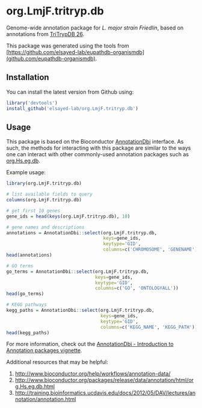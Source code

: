 # org.LmjF.tritryp.db

Genome-wide annotation package for *L. major strain Friedlin*, based on
annotations from [TriTrypDB 26](http://tritrypdb.org/tritrypdb/).

This package was generated using the tools from
[https://github.com/elsayed-lab/eupathdb-organismdb](github.com/eupathdb-organismdb).

Installation
------------

You can install the latest version from Github using:

``` r
library('devtools')
install_github('elsayed-lab/org.LmjF.tritryp.db')
```

Usage
-----

This package is based on the Bioconductor
[AnnotationDbi](http://www.bioconductor.org/packages/release/bioc/html/AnnotationDbi.html)
interface. As such, the methods for interacting with this package are similar
to the ways one can interact with other commonly-used annotation packages such as
[org.Hs.eg.db](http://www.bioconductor.org/packages/release/data/annotation/html/org.Hs.eg.db.html).

Example usage:

```r
library(org.LmjF.tritryp.db)

# list available fields to query
columns(org.LmjF.tritryp.db)

# get first 10 genes
gene_ids = head(keys(org.LmjF.tritryp.db), 10)

# gene names and descriptions
annotations = AnnotationDbi::select(org.LmjF.tritryp.db, 
                                    keys=gene_ids, 
                                    keytype='GID', 
                                    columns=c('CHROMOSOME', 'GENENAME'))
head(annotations)

# GO terms
go_terms = AnnotationDbi::select(org.LmjF.tritryp.db, 
                                 keys=gene_ids, 
                                 keytype='GID', 
                                 columns=c('GO', 'ONTOLOGYALL'))
head(go_terms)

# KEGG pathways
kegg_paths = AnnotationDbi::select(org.LmjF.tritryp.db,
                                   keys=gene_ids, 
                                   keytype='GID', 
                                   columns=c('KEGG_NAME', 'KEGG_PATH'))
head(kegg_paths)
```

For more information, check out the [AnnotationDbi - Introduction to Annotation
packages vignette](http://www.bioconductor.org/packages/release/bioc/vignettes/AnnotationDbi/inst/doc/IntroToAnnotationPackages.pdf).

Additional resources that may be helpful:

1. http://www.bioconductor.org/help/workflows/annotation-data/
2. http://www.bioconductor.org/packages/release/data/annotation/html/org.Hs.eg.db.html
3. http://training.bioinformatics.ucdavis.edu/docs/2012/05/DAV/lectures/annotation/annotation.html

